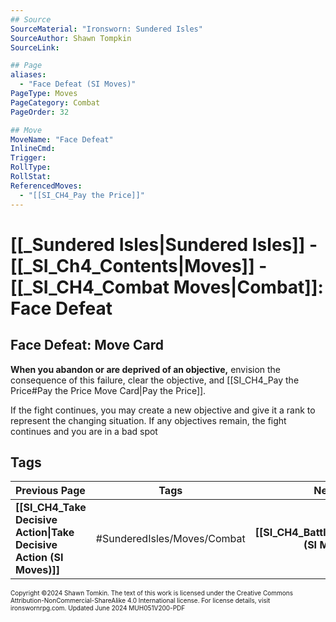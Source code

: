 ```yaml
---
## Source
SourceMaterial: "Ironsworn: Sundered Isles"
SourceAuthor: Shawn Tompkin
SourceLink: 

## Page
aliases: 
  - "Face Defeat (SI Moves)"
PageType: Moves
PageCategory: Combat
PageOrder: 32

## Move
MoveName: "Face Defeat"
InlineCmd: 
Trigger: 
RollType: 
RollStat: 
ReferencedMoves:
  - "[[SI_CH4_Pay the Price]]"
---
```

# [[_Sundered Isles|Sundered Isles]] - [[_SI_Ch4_Contents|Moves]] - [[_SI_CH4_Combat Moves|Combat]]: Face Defeat
## Face Defeat: Move Card
**When you abandon or are deprived of an objective,** envision the consequence of this failure, clear the objective, and [[SI_CH4_Pay the Price#Pay the Price Move Card|Pay the Price]].

If the fight continues, you may create a new objective and give it a rank to represent the changing situation. If any objectives remain, the fight continues and you are in a bad spot

## Tags

| Previous Page | Tags | Next Page |
| :--- | :---: | ---: |
| **[[SI_CH4_Take Decisive Action\|Take Decisive Action (SI Moves)]]** | #SunderedIsles/Moves/Combat | **[[SI_CH4_Battle\|Battle (SI Moves)]]** |

<font size=-2>Copyright ©2024 Shawn Tomkin. The text of this work is licensed under the Creative Commons Attribution-NonCommercial-ShareAlike 4.0 International license. For license details, visit ironswornrpg.com. Updated June 2024 MUH051V200-PDF</font>